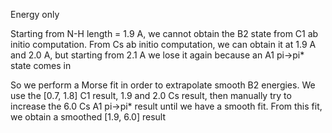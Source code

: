 Energy only

Starting from N-H length = 1.9 A, we cannot obtain the B2 state from C1 ab initio computation. From Cs ab initio computation, we can obtain it at 1.9 A and 2.0 A, but starting from 2.1 A we lose it again because an A1 pi->pi* state comes in

So we perform a Morse fit in order to extrapolate smooth B2 energies. We use the [0.7, 1.8] C1 result, 1.9 and 2.0 Cs result, then manually try to increase the 6.0 Cs A1 pi->pi* result until we have a smooth fit. From this fit, we obtain a smoothed [1.9, 6.0] result
